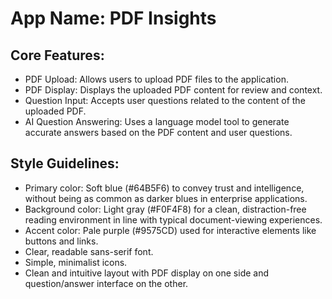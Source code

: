 # **App Name**: PDF Insights

## Core Features:

- PDF Upload: Allows users to upload PDF files to the application.
- PDF Display: Displays the uploaded PDF content for review and context.
- Question Input: Accepts user questions related to the content of the uploaded PDF.
- AI Question Answering: Uses a language model tool to generate accurate answers based on the PDF content and user questions.

## Style Guidelines:

- Primary color: Soft blue (#64B5F6) to convey trust and intelligence, without being as common as darker blues in enterprise applications.
- Background color: Light gray (#F0F4F8) for a clean, distraction-free reading environment in line with typical document-viewing experiences.
- Accent color: Pale purple (#9575CD) used for interactive elements like buttons and links.
- Clear, readable sans-serif font.
- Simple, minimalist icons.
- Clean and intuitive layout with PDF display on one side and question/answer interface on the other.